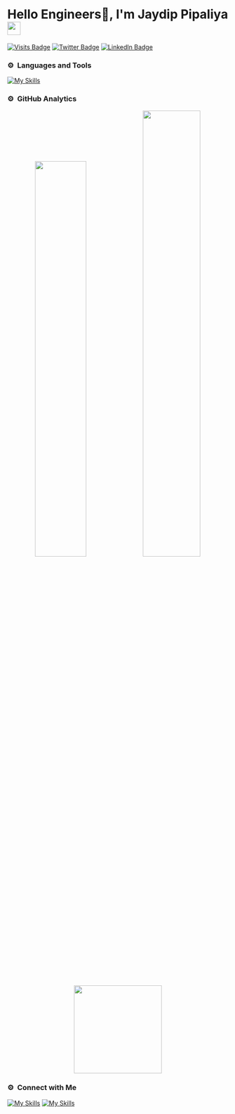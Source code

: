<h1 align="left">Hello Engineers🚀, I'm Jaydip Pipaliya<img src="https://raw.githubusercontent.com/syedareehaquasar/syedareehaquasar/master/gifs/Hi.gif" width="30px"></h2>

[![Visits Badge](https://badges.pufler.dev/visits/pipaliyajaydip/pipaliyajaydip)](https://github.com/pipaliyajaydip)
[![Twitter Badge](https://img.shields.io/badge/Twitter-Profile-informational?style=flat&logo=twitter&logoColor=white&color=1CA2F1)](https://twitter.com/Jaydip_Pipaliya)
[![LinkedIn Badge](https://img.shields.io/badge/LinkedIn-Profile-informational?style=flat&logo=linkedin&logoColor=white&color=0D76A8)](https://www.linkedin.com/in/pipaliyajaydip)

### ⚙️ &nbsp;Languages and Tools
[![My Skills](https://skillicons.dev/icons?i=html,css,js,react,nodejs,express,redux,cpp,docker,aws,postman,jest,git,postgres,mui)](https://github.com/pipaliyajaydip)


### ⚙️ &nbsp;GitHub Analytics

<p align="center">
  <img width="48%" src="https://github-readme-stats.vercel.app/api?username=pipaliyajaydip&theme=radical&show_icons=true" />
  <img width="51%" src="https://github-readme-streak-stats.herokuapp.com/?user=pipaliyajaydip&theme=radical&show_icons=true" />
  <img height="200em" src="https://github-readme-stats-eight-theta.vercel.app/api/top-langs/?username=pipaliyajaydip&layout=compact&langs_count=8&theme=algolia"/>
</p>
 

  
### ⚙️ &nbsp;Connect with Me
[![My Skills](https://skillicons.dev/icons?i=linkedin)](https://linkedin.com/in/pipaliyajaydip)
[![My Skills](https://skillicons.dev/icons?i=twitter)](https://twitter.com/Jaydip_Pipaliya)

